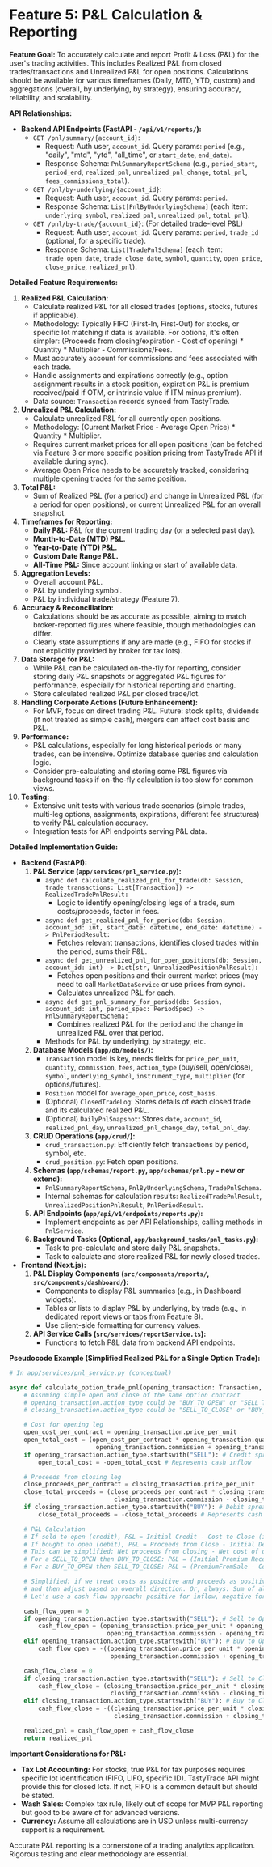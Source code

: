 # Feature 5: P&L Calculation & Reporting

**Feature Goal:**
To accurately calculate and report Profit & Loss (P&L) for the user's trading activities. This includes Realized P&L from closed trades/transactions and Unrealized P&L for open positions. Calculations should be available for various timeframes (Daily, MTD, YTD, custom) and aggregations (overall, by underlying, by strategy), ensuring accuracy, reliability, and scalability.

**API Relationships:**

*   **Backend API Endpoints (FastAPI - `/api/v1/reports/`):**
    *   `GET /pnl/summary/{account_id}`:
        *   Request: Auth user, `account_id`. Query params: `period` (e.g., "daily", "mtd", "ytd", "all_time", or `start_date`, `end_date`).
        *   Response Schema: `PnlSummaryReportSchema` (e.g., `period_start`, `period_end`, `realized_pnl`, `unrealized_pnl_change`, `total_pnl`, `fees_commissions_total`).
    *   `GET /pnl/by-underlying/{account_id}`:
        *   Request: Auth user, `account_id`. Query params: `period`.
        *   Response Schema: `List[PnlByUnderlyingSchema]` (each item: `underlying_symbol`, `realized_pnl`, `unrealized_pnl`, `total_pnl`).
    *   `GET /pnl/by-trade/{account_id}`: (For detailed trade-level P&L)
        *   Request: Auth user, `account_id`. Query params: `period`, `trade_id` (optional, for a specific trade).
        *   Response Schema: `List[TradePnlSchema]` (each item: `trade_open_date`, `trade_close_date`, `symbol`, `quantity`, `open_price`, `close_price`, `realized_pnl`).

**Detailed Feature Requirements:**

1.  **Realized P&L Calculation:**
    *   Calculate realized P&L for all closed trades (options, stocks, futures if applicable).
    *   Methodology: Typically FIFO (First-In, First-Out) for stocks, or specific lot matching if data is available. For options, it's often simpler: (Proceeds from closing/expiration - Cost of opening) * Quantity * Multiplier - Commissions/Fees.
    *   Must accurately account for commissions and fees associated with each trade.
    *   Handle assignments and expirations correctly (e.g., option assignment results in a stock position, expiration P&L is premium received/paid if OTM, or intrinsic value if ITM minus premium).
    *   Data source: `Transaction` records synced from TastyTrade.
2.  **Unrealized P&L Calculation:**
    *   Calculate unrealized P&L for all currently open positions.
    *   Methodology: (Current Market Price - Average Open Price) * Quantity * Multiplier.
    *   Requires current market prices for all open positions (can be fetched via Feature 3 or more specific position pricing from TastyTrade API if available during sync).
    *   Average Open Price needs to be accurately tracked, considering multiple opening trades for the same position.
3.  **Total P&L:**
    *   Sum of Realized P&L (for a period) and change in Unrealized P&L (for a period for open positions), or current Unrealized P&L for an overall snapshot.
4.  **Timeframes for Reporting:**
    *   **Daily P&L:** P&L for the current trading day (or a selected past day).
    *   **Month-to-Date (MTD) P&L.**
    *   **Year-to-Date (YTD) P&L.**
    *   **Custom Date Range P&L.**
    *   **All-Time P&L:** Since account linking or start of available data.
5.  **Aggregation Levels:**
    *   Overall account P&L.
    *   P&L by underlying symbol.
    *   P&L by individual trade/strategy (Feature 7).
6.  **Accuracy & Reconciliation:**
    *   Calculations should be as accurate as possible, aiming to match broker-reported figures where feasible, though methodologies can differ.
    *   Clearly state assumptions if any are made (e.g., FIFO for stocks if not explicitly provided by broker for tax lots).
7.  **Data Storage for P&L:**
    *   While P&L can be calculated on-the-fly for reporting, consider storing daily P&L snapshots or aggregated P&L figures for performance, especially for historical reporting and charting.
    *   Store calculated realized P&L per closed trade/lot.
8.  **Handling Corporate Actions (Future Enhancement):**
    *   For MVP, focus on direct trading P&L. Future: stock splits, dividends (if not treated as simple cash), mergers can affect cost basis and P&L.
9.  **Performance:**
    *   P&L calculations, especially for long historical periods or many trades, can be intensive. Optimize database queries and calculation logic.
    *   Consider pre-calculating and storing some P&L figures via background tasks if on-the-fly calculation is too slow for common views.
10. **Testing:**
    *   Extensive unit tests with various trade scenarios (simple trades, multi-leg options, assignments, expirations, different fee structures) to verify P&L calculation accuracy.
    *   Integration tests for API endpoints serving P&L data.

**Detailed Implementation Guide:**

*   **Backend (FastAPI):**
    1.  **P&L Service (`app/services/pnl_service.py`):**
        *   `async def calculate_realized_pnl_for_trade(db: Session, trade_transactions: List[Transaction]) -> RealizedTradePnlResult:`
            *   Logic to identify opening/closing legs of a trade, sum costs/proceeds, factor in fees.
        *   `async def get_realized_pnl_for_period(db: Session, account_id: int, start_date: datetime, end_date: datetime) -> PnlPeriodResult:`
            *   Fetches relevant transactions, identifies closed trades within the period, sums their P&L.
        *   `async def get_unrealized_pnl_for_open_positions(db: Session, account_id: int) -> Dict[str, UnrealizedPositionPnlResult]:`
            *   Fetches open positions and their current market prices (may need to call `MarketDataService` or use prices from sync).
            *   Calculates unrealized P&L for each.
        *   `async def get_pnl_summary_for_period(db: Session, account_id: int, period_spec: PeriodSpec) -> PnlSummaryReportSchema:`
            *   Combines realized P&L for the period and the change in unrealized P&L over that period.
        *   Methods for P&L by underlying, by strategy, etc.
    2.  **Database Models (`app/db/models/`):**
        *   `Transaction` model is key, needs fields for `price_per_unit`, `quantity`, `commission`, `fees`, `action_type` (buy/sell, open/close), `symbol`, `underlying_symbol`, `instrument_type`, `multiplier` (for options/futures).
        *   `Position` model for `average_open_price`, `cost_basis`.
        *   (Optional) `ClosedTradeLog`: Stores details of each closed trade and its calculated realized P&L.
        *   (Optional) `DailyPnlSnapshot`: Stores `date`, `account_id`, `realized_pnl_day`, `unrealized_pnl_change_day`, `total_pnl_day`.
    3.  **CRUD Operations (`app/crud/`):**
        *   `crud_transaction.py`: Efficiently fetch transactions by period, symbol, etc.
        *   `crud_position.py`: Fetch open positions.
    4.  **Schemas (`app/schemas/report.py`, `app/schemas/pnl.py` - new or extend):**
        *   `PnlSummaryReportSchema`, `PnlByUnderlyingSchema`, `TradePnlSchema`.
        *   Internal schemas for calculation results: `RealizedTradePnlResult`, `UnrealizedPositionPnlResult`, `PnlPeriodResult`.
    5.  **API Endpoints (`app/api/v1/endpoints/reports.py`):**
        *   Implement endpoints as per API Relationships, calling methods in `PnlService`.
    6.  **Background Tasks (Optional, `app/background_tasks/pnl_tasks.py`):**
        *   Task to pre-calculate and store daily P&L snapshots.
        *   Task to calculate and store realized P&L for newly closed trades.
*   **Frontend (Next.js):**
    1.  **P&L Display Components (`src/components/reports/`, `src/components/dashboard/`):**
        *   Components to display P&L summaries (e.g., in Dashboard widgets).
        *   Tables or lists to display P&L by underlying, by trade (e.g., in dedicated report views or tabs from Feature 8).
        *   Use client-side formatting for currency values.
    2.  **API Service Calls (`src/services/reportService.ts`):**
        *   Functions to fetch P&L data from backend API endpoints.

**Pseudocode Example (Simplified Realized P&L for a Single Option Trade):**

```python
# In app/services/pnl_service.py (conceptual)

async def calculate_option_trade_pnl(opening_transaction: Transaction, closing_transaction: Transaction) -> float:
    # Assuming simple open and close of the same option contract
    # opening_transaction.action_type could be "BUY_TO_OPEN" or "SELL_TO_OPEN"
    # closing_transaction.action_type could be "SELL_TO_CLOSE" or "BUY_TO_CLOSE"

    # Cost for opening leg
    open_cost_per_contract = opening_transaction.price_per_unit
    open_total_cost = (open_cost_per_contract * opening_transaction.quantity * opening_transaction.multiplier) +
                        opening_transaction.commission + opening_transaction.fees
    if opening_transaction.action_type.startswith("SELL"): # Credit spread, sold to open
        open_total_cost = -open_total_cost # Represents cash inflow

    # Proceeds from closing leg
    close_proceeds_per_contract = closing_transaction.price_per_unit
    close_total_proceeds = (close_proceeds_per_contract * closing_transaction.quantity * closing_transaction.multiplier) -
                             closing_transaction.commission - closing_transaction.fees
    if closing_transaction.action_type.startswith("BUY"): # Debit spread, bought to close
        close_total_proceeds = -close_total_proceeds # Represents cash outflow

    # P&L Calculation
    # If sold to open (credit), P&L = Initial Credit - Cost to Close (if any)
    # If bought to open (debit), P&L = Proceeds from Close - Initial Debit
    # This can be simplified: Net proceeds from closing - Net cost of opening
    # For a SELL_TO_OPEN then BUY_TO_CLOSE: P&L = (Initial Premium Received - CommissionOpen) - (CostToBuyBack + CommissionClose)
    # For a BUY_TO_OPEN then SELL_TO_CLOSE: P&L = (PremiumFromSale - CommissionClose) - (InitialCost + CommissionOpen)

    # Simplified: if we treat costs as positive and proceeds as positive
    # and then adjust based on overall direction. Or, always: Sum of all cash flows related to the trade.
    # Let's use a cash flow approach: positive for inflow, negative for outflow.

    cash_flow_open = 0
    if opening_transaction.action_type.startswith("SELL"): # Sell to Open (credit)
        cash_flow_open = (opening_transaction.price_per_unit * opening_transaction.quantity * opening_transaction.multiplier) -
                           opening_transaction.commission - opening_transaction.fees
    elif opening_transaction.action_type.startswith("BUY"): # Buy to Open (debit)
        cash_flow_open = -((opening_transaction.price_per_unit * opening_transaction.quantity * opening_transaction.multiplier) +
                            opening_transaction.commission + opening_transaction.fees)

    cash_flow_close = 0
    if closing_transaction.action_type.startswith("SELL"): # Sell to Close (credit)
        cash_flow_close = (closing_transaction.price_per_unit * closing_transaction.quantity * closing_transaction.multiplier) -
                            closing_transaction.commission - closing_transaction.fees
    elif closing_transaction.action_type.startswith("BUY"): # Buy to Close (debit)
        cash_flow_close = -((closing_transaction.price_per_unit * closing_transaction.quantity * closing_transaction.multiplier) +
                             closing_transaction.commission + closing_transaction.fees)

    realized_pnl = cash_flow_open + cash_flow_close
    return realized_pnl
```
**Important Considerations for P&L:**
*   **Tax Lot Accounting:** For stocks, true P&L for tax purposes requires specific lot identification (FIFO, LIFO, specific ID). TastyTrade API might provide this for closed lots. If not, FIFO is a common default but should be stated.
*   **Wash Sales:** Complex tax rule, likely out of scope for MVP P&L reporting but good to be aware of for advanced versions.
*   **Currency:** Assume all calculations are in USD unless multi-currency support is a requirement.

Accurate P&L reporting is a cornerstone of a trading analytics application. Rigorous testing and clear methodology are essential.
